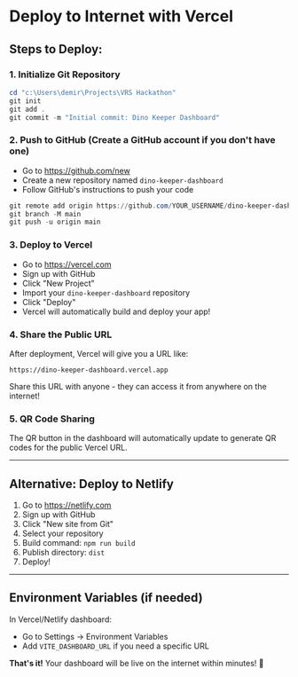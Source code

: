 # Deploy to Internet with Vercel

## Steps to Deploy:

### 1. **Initialize Git Repository**
```powershell
cd "c:\Users\demir\Projects\VRS Hackathon"
git init
git add .
git commit -m "Initial commit: Dino Keeper Dashboard"
```

### 2. **Push to GitHub** (Create a GitHub account if you don't have one)
- Go to https://github.com/new
- Create a new repository named `dino-keeper-dashboard`
- Follow GitHub's instructions to push your code

```powershell
git remote add origin https://github.com/YOUR_USERNAME/dino-keeper-dashboard.git
git branch -M main
git push -u origin main
```

### 3. **Deploy to Vercel**
- Go to https://vercel.com
- Sign up with GitHub
- Click "New Project"
- Import your `dino-keeper-dashboard` repository
- Click "Deploy"
- Vercel will automatically build and deploy your app!

### 4. **Share the Public URL**
After deployment, Vercel will give you a URL like:
```
https://dino-keeper-dashboard.vercel.app
```

Share this URL with anyone - they can access it from anywhere on the internet!

### 5. **QR Code Sharing**
The QR button in the dashboard will automatically update to generate QR codes for the public Vercel URL.

---

## Alternative: Deploy to Netlify

1. Go to https://netlify.com
2. Sign up with GitHub
3. Click "New site from Git"
4. Select your repository
5. Build command: `npm run build`
6. Publish directory: `dist`
7. Deploy!

---

## Environment Variables (if needed)

In Vercel/Netlify dashboard:
- Go to Settings → Environment Variables
- Add `VITE_DASHBOARD_URL` if you need a specific URL

**That's it!** Your dashboard will be live on the internet within minutes! 🚀
